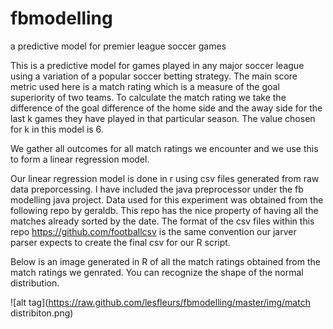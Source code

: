 fbmodelling
===========

a predictive model for premier league soccer games

This is a predictive model for games played in any major soccer league
using a variation of a popular soccer betting strategy.
The main score metric used here is a match rating which is a measure of the goal superiority of two teams.
To calculate the match rating we take the difference of the goal difference of the home side and the away side for the 
last k games they have played in that particular season. The value chosen for k in this model is 6. 

We gather all outcomes for all match ratings we encounter and we use this to form a linear regression model. 

Our linear regression model is done in r using csv files generated from raw data preporcessing. I have included the java preprocessor
under the fb modelling java project. Data used for this experiment was obtained from the following repo by geraldb. This repo has the nice 
property of having all the matches already sorted by the date. The format of the csv files within this repo https://github.com/footballcsv is the same convention
our jarver parser expects to create the final csv for our R script.

Below is an image generated in R of all the match ratings obtained from the match ratings we genrated.
You can recognize the shape of the normal distribution.


![alt tag](https://raw.github.com/lesfleurs/fbmodelling/master/img/match distribiton.png)